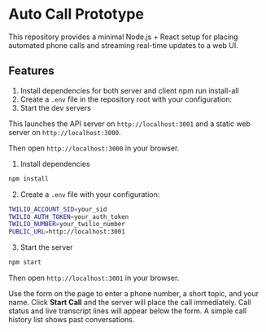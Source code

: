 # Auto Call Prototype

This repository provides a minimal Node.js + React setup for placing automated phone calls and streaming real-time updates to a web UI.

## Features

1. Install dependencies for both server and client
npm run install-all
2. Create a `.env` file in the repository root with your configuration:
3. Start the dev servers

This launches the API server on `http://localhost:3001` and a static web
server on `http://localhost:3000`.

Then open `http://localhost:3000` in your browser.

1. Install dependencies

```bash
npm install
```

2. Create a `.env` file with your configuration:

```bash
TWILIO_ACCOUNT_SID=your_sid
TWILIO_AUTH_TOKEN=your_auth_token
TWILIO_NUMBER=your_twilio_number
PUBLIC_URL=http://localhost:3001
```

3. Start the server

```bash
npm start
```

Then open `http://localhost:3001` in your browser.

Use the form on the page to enter a phone number, a short topic, and your name.
Click **Start Call** and the server will place the call immediately. Call status and live transcript lines will appear below the form. A simple call history list shows past conversations.

